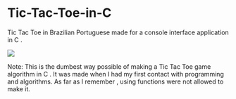 # Tic-Tac-Toe-in-C
Tic Tac Toe in Brazilian Portuguese  made for a console interface application in C .

![](https://github.com/joaopedro-xy/Tic-Tac-Toe-game-in-C/blob/main/TicTacToe.gif.gif)

Note: This is the dumbest way possible of making a Tic Tac Toe game algorithm  in C . It was made when I had my first contact with programming and algorithms. As far as I remember , using functions were not allowed to make it. 
